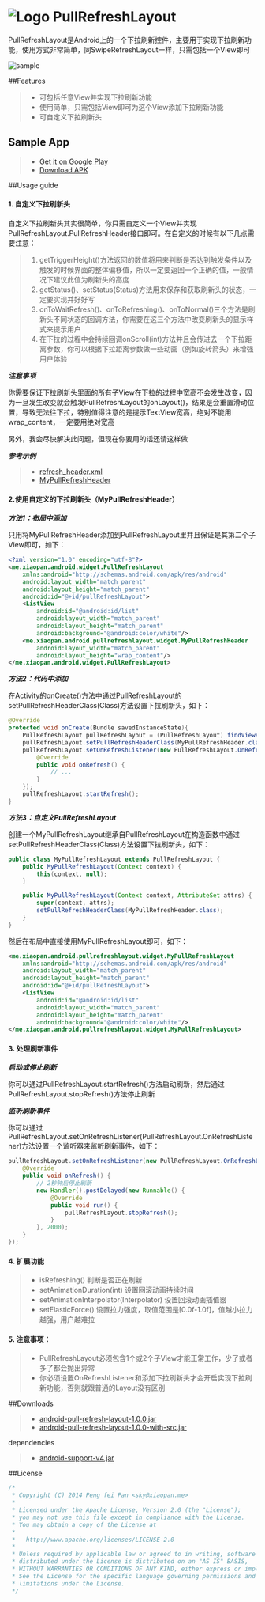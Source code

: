 # ![Logo](https://github.com/xiaopansky/PullRefreshLayout/raw/master/app/src/main/res/drawable-mdpi/ic_launcher.png) PullRefreshLayout

PullRefreshLayout是Android上的一个下拉刷新控件，主要用于实现下拉刷新功能，使用方式非常简单，同SwipeRefreshLayout一样，只需包括一个View即可

![sample](https://github.com/xiaopansky/PullRefreshLayout/raw/master/docs/sample.jpg)

##Features
>* 可包括任意View并实现下拉刷新功能
>* 使用简单，只需包括View即可为这个View添加下拉刷新功能
>* 可自定义下拉刷新头

## Sample App
>* [Get it on Google Play](https://play.google.com/store/apps/details?id=me.xiaopan.android.pullrefreshlayout)
>* [Download APK](https://github.com/xiaopansky/PullRefreshLayout/raw/master/releases/PullRefreshLayout-1.0.0.apk)

##Usage guide
#### 1. 自定义下拉刷新头
自定义下拉刷新头其实很简单，你只需自定义一个View并实现PullRefreshLayout.PullRefreshHeader接口即可。在自定义的时候有以下几点需要注意：
> 1. getTriggerHeight()方法返回的数值将用来判断是否达到触发条件以及触发的时候界面的整体偏移值，所以一定要返回一个正确的值，一般情况下建议此值为刷新头的高度
> 2. getStatus()、setStatus(Status)方法用来保存和获取刷新头的状态，一定要实现并好好写
> 3. onToWaitRefresh()、onToRefreshing()、onToNormal()三个方法是刷新头不同状态的回调方法，你需要在这三个方法中改变刷新头的显示样式来提示用户
> 4. 在下拉的过程中会持续回调onScroll(int)方法并且会传进去一个下拉距离参数，你可以根据下拉距离参数做一些动画（例如旋转箭头）来增强用户体验

***注意事项***

你需要保证下拉刷新头里面的所有子View在下拉的过程中宽高不会发生改变，因为一旦发生改变就会触发PullRefreshLayout的onLayout()，结果是会重置滑动位置，导致无法往下拉，特别值得注意的是提示TextView宽高，绝对不能用wrap_content，一定要用绝对宽高

另外，我会尽快解决此问题，但现在你要用的话还请这样做

***参考示例***

>* [refresh_header.xml](https://github.com/xiaopansky/PullRefreshLayout/raw/master/app/src/main/res/layout/refresh_header.xml)
>* [MyPullRefreshHeader](https://github.com/xiaopansky/PullRefreshLayout/raw/master/app/src/main/java/me/xiaopan/android/pullrefreshlayout/widget/MyPullRefreshHeader.java)

#### 2.使用自定义的下拉刷新头（MyPullRefreshHeader）

***方法1：布局中添加***

只用将MyPullRefreshHeader添加到PullRefreshLayout里并且保证是其第二个子View即可，如下：
```xml
<?xml version="1.0" encoding="utf-8"?>
<me.xiaopan.android.widget.PullRefreshLayout
    xmlns:android="http://schemas.android.com/apk/res/android"
    android:layout_width="match_parent"
    android:layout_height="match_parent"
    android:id="@+id/pullRefreshLayout">
    <ListView
        android:id="@android:id/list"
        android:layout_width="match_parent"
        android:layout_height="match_parent"
        android:background="@android:color/white"/>
    <me.xiaopan.android.pullrefreshlayout.widget.MyPullRefreshHeader
        android:layout_width="match_parent"
        android:layout_height="wrap_content"/>
</me.xiaopan.android.widget.PullRefreshLayout>
```

***方法2：代码中添加***

在Activity的onCreate()方法中通过PullRefreshLayout的setPullRefreshHeaderClass(Class)方法设置下拉刷新头，如下：
```java
@Override
protected void onCreate(Bundle savedInstanceState){
    PullRefreshLayout pullRefreshLayout = (PullRefreshLayout) findViewById(R.id.pullrefreshlayout);
    pullRefreshLayout.setPullRefreshHeaderClass(MyPullRefreshHeader.class);
    pullRefreshLayout.setOnRefreshListener(new PullRefreshLayout.OnRefreshListener() {
        @Override
        public void onRefresh() {
            // ...
        }
    });
    pullRefreshLayout.startRefresh();
}
```

***方法3：自定义PullRefreshLayout***

创建一个MyPullRefreshLayout继承自PullRefreshLayout在构造函数中通过setPullRefreshHeaderClass(Class)方法设置下拉刷新头，如下：
```java
public class MyPullRefreshLayout extends PullRefreshLayout {
    public MyPullRefreshLayout(Context context) {
        this(context, null);
    }

    public MyPullRefreshLayout(Context context, AttributeSet attrs) {
        super(context, attrs);
        setPullRefreshHeaderClass(MyPullRefreshHeader.class);
    }
}
```
然后在布局中直接使用MyPullRefreshLayout即可，如下：
```xml
<me.xiaopan.android.pullrefreshlayout.widget.MyPullRefreshLayout
    xmlns:android="http://schemas.android.com/apk/res/android"
    android:layout_width="match_parent"
    android:layout_height="match_parent"
    android:id="@+id/pullRefreshLayout">
    <ListView
        android:id="@android:id/list"
        android:layout_width="match_parent"
        android:layout_height="match_parent"
        android:background="@android:color/white"/>
</me.xiaopan.android.pullrefreshlayout.widget.MyPullRefreshLayout>
```

#### 3. 处理刷新事件
***启动或停止刷新***

你可以通过PullRefreshLayout.startRefresh()方法启动刷新，然后通过PullRefreshLayout.stopRefresh()方法停止刷新

***监听刷新事件***

你可以通过PullRefreshLayout.setOnRefreshListener(PullRefreshLayout.OnRefreshListener)方法设置一个监听器来监听刷新事件，如下：
```java
pullRefreshLayout.setOnRefreshListener(new PullRefreshLayout.OnRefreshListener() {
    @Override
    public void onRefresh() {
        // 2秒钟后停止刷新
        new Handler().postDelayed(new Runnable() {
            @Override
            public void run() {
                pullRefreshLayout.stopRefresh();
            }
        }, 2000);
    }
});
```

#### 4. 扩展功能
>* isRefreshing() 判断是否正在刷新
>* setAnimationDuration(int) 设置回滚动画持续时间
>* setAnimationInterpolator(Interpolator) 设置回滚动画插值器
>* setElasticForce() 设置拉力强度，取值范围是[0.0f-1.0f]，值越小拉力越强，用户越难拉

#### 5. 注意事项：
>* PullRefreshLayout必须包含1个或2个子View才能正常工作，少了或者多了都会抛出异常
>* 你必须设置OnRefreshListener和添加下拉刷新头才会开启实现下拉刷新功能，否则就跟普通的Layout没有区别

##Downloads
>* [android-pull-refresh-layout-1.0.0.jar](https://github.com/xiaopansky/PullRefreshLayout/raw/master/releases/android-pull-refresh-layout-1.0.0.jar)
>* [android-pull-refresh-layout-1.0.0-with-src.jar](https://github.com/xiaopansky/PullRefreshLayout/raw/master/releases/android-pull-refresh-layout-1.0.0-with-src.jar)

dependencies
>* [android-support-v4.jar](https://github.com/xiaopansky/HappyImageLoader/raw/master/libs/android-support-v4.jar)

##License
```java
/*
 * Copyright (C) 2014 Peng fei Pan <sky@xiaopan.me>
 * 
 * Licensed under the Apache License, Version 2.0 (the "License");
 * you may not use this file except in compliance with the License.
 * You may obtain a copy of the License at
 * 
 *   http://www.apache.org/licenses/LICENSE-2.0
 * 
 * Unless required by applicable law or agreed to in writing, software
 * distributed under the License is distributed on an "AS IS" BASIS,
 * WITHOUT WARRANTIES OR CONDITIONS OF ANY KIND, either express or implied.
 * See the License for the specific language governing permissions and
 * limitations under the License.
 */
```
